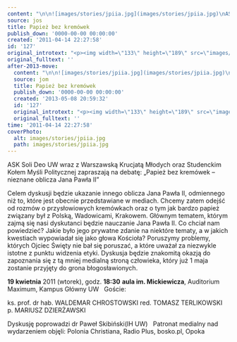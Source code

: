 ```yaml
---
content: "\n\n![images/stories/jpiia.jpg](images/stories/jpiia.jpg)\nASK  Soli Deo UW wraz z Warszawską Krucjatą Młodych oraz Studenckim Kołem  Myśli Politycznej zapraszają na debatę: „Papież bez kremówek – nieznane  oblicza Jana Pawła II”\n \nCelem dyskusji będzie ukazanie innego  oblicza Jana Pawła II, odmiennego niż to, które jest obecnie  przedstawiane w mediach. Chcemy zatem odejść od rozmów o przysłowiowych  kremówkach oraz o tym jak bardzo papież związany był z Polską,  Wadowicami, Krakowem. Głównym tematem,  którym zajmą się nasi dyskutanci będzie nauczanie Jana Pawła II. Co  chciał nam powiedzieć? Jakie było jego prywatne zdanie na niektóre  tematy, a w jakich kwestiach wypowiadał się jako głowa Kościoła?  Poruszymy problemy, których Ojciec Święty nie bał się poruszać, a które  uważał za niezwykle istotne z punktu widzenia etyki. Dyskusja będzie  znakomitą okazją do zapoznania się z tą mniej medialną stroną człowieka,  który już 1 maja zostanie przyjęty do grona błogosławionych.\n \n\n**19 kwietnia** 2011 (wtorek), godz. **18:30**\n**aula im. Mickiewicza**, Auditorium Maximum, Kampus Główny UW\n\_\nGoście:\n \nks. prof. dr hab. WALDEMAR CHROSTOWSKI\nred. TOMASZ TERLIKOWSKI\np. MARIUSZ DZIERŻAWSKI\n \nDyskusję poprowadzi dr Paweł Skibiński(IH UW)\n&nbsp; \nPatronat medialny nad wydarzeniem objęli: Polonia Christiana, Radio Plus, bosko.pl, Opoka\n\_\n\n\n<!--CONTENT FROM OLD SERVER (jos before 2013): \n\n![images/stories/jpiia.jpg](images/stories/jpiia.jpg)\n\r\n\nASK  Soli Deo UW wraz z Warszawską Krucjatą Młodych oraz Studenckim Kołem  Myśli Politycznej zapraszają na debatę: „Papież bez kremówek – nieznane  oblicza Jana Pawła II”\n \nCelem dyskusji będzie ukazanie innego  oblicza Jana Pawła II, odmiennego niż to, które jest obecnie  przedstawiane w mediach. Chcemy zatem odejść od rozmów o przysłowiowych  kremówkach oraz o tym jak bardzo papież związany był z Polską,  Wadowicami, Krakowem. Głównym tematem,  którym zajmą się nasi dyskutanci będzie nauczanie Jana Pawła II. Co  chciał nam powiedzieć? Jakie było jego prywatne zdanie na niektóre  tematy, a w jakich kwestiach wypowiadał się jako głowa Kościoła?  Poruszymy problemy, których Ojciec Święty nie bał się poruszać, a które  uważał za niezwykle istotne z punktu widzenia etyki. Dyskusja będzie  znakomitą okazją do zapoznania się z tą mniej medialną stroną człowieka,  który już 1 maja zostanie przyjęty do grona błogosławionych.\n \n\n\r\n\n**19 kwietnia** 2011 (wtorek), godz. **18:30**\n\r\n\n**aula im. Mickiewicza**, Auditorium Maximum, Kampus Główny UW\n\r\n\n\_\n\r\n\nGoście:\n \nks. prof. dr hab. WALDEMAR CHROSTOWSKI\nred. TOMASZ TERLIKOWSKI\np. MARIUSZ DZIERŻAWSKI\n \nDyskusję poprowadzi dr Paweł Skibiński(IH UW)\n&nbsp; \nPatronat medialny nad wydarzeniem objęli: Polonia Christiana, Radio Plus, bosko.pl, Opoka\n\r\n\n\_\n\n-->"
source: jos
title: Papież bez kremówek
publish_down: '0000-00-00 00:00:00'
created: '2011-04-14 22:27:58'
id: '127'
original_introtext: "<p><img width=\"133\" height=\"189\" src=\"images/stories/jpiia.jpg\" style=\"margin-right: 10px; margin-bottom: 10px; float: left;\" /></p>\r\n<p>ASK  Soli Deo UW wraz z Warszawską Krucjatą Młodych oraz Studenckim Kołem  Myśli Politycznej zapraszają na debatę: „Papież bez kremówek – nieznane  oblicza Jana Pawła II”<br /> <br />Celem dyskusji będzie ukazanie innego  oblicza Jana Pawła II, odmiennego niż to, które jest obecnie  przedstawiane w mediach. Chcemy zatem odejść od rozmów o przysłowiowych  kremówkach oraz o tym jak bardzo papież związany był z Polską,  Wadowicami, Krakowem. Głównym tematem,  którym zajmą się nasi dyskutanci będzie nauczanie Jana Pawła II. Co  chciał nam powiedzieć? Jakie było jego prywatne zdanie na niektóre  tematy, a w jakich kwestiach wypowiadał się jako głowa Kościoła?  Poruszymy problemy, których Ojciec Święty nie bał się poruszać, a które  uważał za niezwykle istotne z punktu widzenia etyki. Dyskusja będzie  znakomitą okazją do zapoznania się z tą mniej medialną stroną człowieka,  który już 1 maja zostanie przyjęty do grona błogosławionych.<br /> <br /></p>\r\n<p style=\"text-align: center;\"><strong>19 kwietnia</strong> 2011 (wtorek), godz. <strong>18:30</strong></p>\r\n<p style=\"text-align: center;\"><strong>aula im. Mickiewicza</strong>, Auditorium Maximum, Kampus Główny UW</p>\r\n<p>\_</p>\r\n<p>Goście:<br /> <br />ks. prof. dr hab. WALDEMAR CHROSTOWSKI<br />red. TOMASZ TERLIKOWSKI<br />p. MARIUSZ DZIERŻAWSKI<br /> <br />Dyskusję poprowadzi dr Paweł Skibiński(IH UW)<br />&nbsp; <br />Patronat medialny nad wydarzeniem objęli: Polonia Christiana, Radio Plus, bosko.pl, Opoka</p>\r\n<p>\_</p>"
original_fulltext: ''
after-2013-move:
  content: "\n\n![images/stories/jpiia.jpg](images/stories/jpiia.jpg)\nASK  Soli Deo UW wraz z Warszawską Krucjatą Młodych oraz Studenckim Kołem  Myśli Politycznej zapraszają na debatę: „Papież bez kremówek – nieznane  oblicza Jana Pawła II”\n \nCelem dyskusji będzie ukazanie innego  oblicza Jana Pawła II, odmiennego niż to, które jest obecnie  przedstawiane w mediach. Chcemy zatem odejść od rozmów o przysłowiowych  kremówkach oraz o tym jak bardzo papież związany był z Polską,  Wadowicami, Krakowem. Głównym tematem,  którym zajmą się nasi dyskutanci będzie nauczanie Jana Pawła II. Co  chciał nam powiedzieć? Jakie było jego prywatne zdanie na niektóre  tematy, a w jakich kwestiach wypowiadał się jako głowa Kościoła?  Poruszymy problemy, których Ojciec Święty nie bał się poruszać, a które  uważał za niezwykle istotne z punktu widzenia etyki. Dyskusja będzie  znakomitą okazją do zapoznania się z tą mniej medialną stroną człowieka,  który już 1 maja zostanie przyjęty do grona błogosławionych.\n \n\n**19 kwietnia** 2011 (wtorek), godz. **18:30**\n**aula im. Mickiewicza**, Auditorium Maximum, Kampus Główny UW\n\_\nGoście:\n \nks. prof. dr hab. WALDEMAR CHROSTOWSKI\nred. TOMASZ TERLIKOWSKI\np. MARIUSZ DZIERŻAWSKI\n \nDyskusję poprowadzi dr Paweł Skibiński(IH UW)\n&nbsp; \nPatronat medialny nad wydarzeniem objęli: Polonia Christiana, Radio Plus, bosko.pl, Opoka\n\_\n"
  source: jom
  title: Papież bez kremówek
  publish_down: '0000-00-00 00:00:00'
  created: '2013-05-08 20:59:32'
  id: '127'
  original_introtext: "<p><img width=\"133\" height=\"189\" src=\"images/stories/jpiia.jpg\" style=\"margin-right: 10px; margin-bottom: 10px; float: left;\" /></p>\n<p>ASK  Soli Deo UW wraz z Warszawską Krucjatą Młodych oraz Studenckim Kołem  Myśli Politycznej zapraszają na debatę: „Papież bez kremówek – nieznane  oblicza Jana Pawła II”<br /> <br />Celem dyskusji będzie ukazanie innego  oblicza Jana Pawła II, odmiennego niż to, które jest obecnie  przedstawiane w mediach. Chcemy zatem odejść od rozmów o przysłowiowych  kremówkach oraz o tym jak bardzo papież związany był z Polską,  Wadowicami, Krakowem. Głównym tematem,  którym zajmą się nasi dyskutanci będzie nauczanie Jana Pawła II. Co  chciał nam powiedzieć? Jakie było jego prywatne zdanie na niektóre  tematy, a w jakich kwestiach wypowiadał się jako głowa Kościoła?  Poruszymy problemy, których Ojciec Święty nie bał się poruszać, a które  uważał za niezwykle istotne z punktu widzenia etyki. Dyskusja będzie  znakomitą okazją do zapoznania się z tą mniej medialną stroną człowieka,  który już 1 maja zostanie przyjęty do grona błogosławionych.<br /> <br /></p>\n<p style=\"text-align: center;\"><strong>19 kwietnia</strong> 2011 (wtorek), godz. <strong>18:30</strong></p>\n<p style=\"text-align: center;\"><strong>aula im. Mickiewicza</strong>, Auditorium Maximum, Kampus Główny UW</p>\n<p>\_</p>\n<p>Goście:<br /> <br />ks. prof. dr hab. WALDEMAR CHROSTOWSKI<br />red. TOMASZ TERLIKOWSKI<br />p. MARIUSZ DZIERŻAWSKI<br /> <br />Dyskusję poprowadzi dr Paweł Skibiński(IH UW)<br />&nbsp; <br />Patronat medialny nad wydarzeniem objęli: Polonia Christiana, Radio Plus, bosko.pl, Opoka</p>\n<p>\_</p>"
  original_fulltext: ''
time: '2011-04-14 22:27:58'
coverPhoto:
  alt: images/stories/jpiia.jpg
  path: images/stories/jpiia.jpg
---
```

ASK  Soli Deo UW wraz z Warszawską Krucjatą Młodych oraz Studenckim Kołem  Myśli Politycznej zapraszają na debatę: „Papież bez kremówek – nieznane  oblicza Jana Pawła II”
 
Celem dyskusji będzie ukazanie innego  oblicza Jana Pawła II, odmiennego niż to, które jest obecnie  przedstawiane w mediach. Chcemy zatem odejść od rozmów o przysłowiowych  kremówkach oraz o tym jak bardzo papież związany był z Polską,  Wadowicami, Krakowem. Głównym tematem,  którym zajmą się nasi dyskutanci będzie nauczanie Jana Pawła II. Co  chciał nam powiedzieć? Jakie było jego prywatne zdanie na niektóre  tematy, a w jakich kwestiach wypowiadał się jako głowa Kościoła?  Poruszymy problemy, których Ojciec Święty nie bał się poruszać, a które  uważał za niezwykle istotne z punktu widzenia etyki. Dyskusja będzie  znakomitą okazją do zapoznania się z tą mniej medialną stroną człowieka,  który już 1 maja zostanie przyjęty do grona błogosławionych.
 

**19 kwietnia** 2011 (wtorek), godz. **18:30**
**aula im. Mickiewicza**, Auditorium Maximum, Kampus Główny UW
 
Goście:
 
ks. prof. dr hab. WALDEMAR CHROSTOWSKI
red. TOMASZ TERLIKOWSKI
p. MARIUSZ DZIERŻAWSKI
 
Dyskusję poprowadzi dr Paweł Skibiński(IH UW)
&nbsp; 
Patronat medialny nad wydarzeniem objęli: Polonia Christiana, Radio Plus, bosko.pl, Opoka
 


<!--CONTENT FROM OLD SERVER (jos before 2013): 




ASK  Soli Deo UW wraz z Warszawską Krucjatą Młodych oraz Studenckim Kołem  Myśli Politycznej zapraszają na debatę: „Papież bez kremówek – nieznane  oblicza Jana Pawła II”
 
Celem dyskusji będzie ukazanie innego  oblicza Jana Pawła II, odmiennego niż to, które jest obecnie  przedstawiane w mediach. Chcemy zatem odejść od rozmów o przysłowiowych  kremówkach oraz o tym jak bardzo papież związany był z Polską,  Wadowicami, Krakowem. Głównym tematem,  którym zajmą się nasi dyskutanci będzie nauczanie Jana Pawła II. Co  chciał nam powiedzieć? Jakie było jego prywatne zdanie na niektóre  tematy, a w jakich kwestiach wypowiadał się jako głowa Kościoła?  Poruszymy problemy, których Ojciec Święty nie bał się poruszać, a które  uważał za niezwykle istotne z punktu widzenia etyki. Dyskusja będzie  znakomitą okazją do zapoznania się z tą mniej medialną stroną człowieka,  który już 1 maja zostanie przyjęty do grona błogosławionych.
 



**19 kwietnia** 2011 (wtorek), godz. **18:30**


**aula im. Mickiewicza**, Auditorium Maximum, Kampus Główny UW


 


Goście:
 
ks. prof. dr hab. WALDEMAR CHROSTOWSKI
red. TOMASZ TERLIKOWSKI
p. MARIUSZ DZIERŻAWSKI
 
Dyskusję poprowadzi dr Paweł Skibiński(IH UW)
&nbsp; 
Patronat medialny nad wydarzeniem objęli: Polonia Christiana, Radio Plus, bosko.pl, Opoka


 

-->

<!--{{json:{"created_date":"2011-04-14 22:27:58","publish_down":"0000-00-00 00:00:00","id":"127"}}}-->